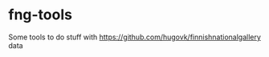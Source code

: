 fng-tools
=========

Some tools to do stuff with https://github.com/hugovk/finnishnationalgallery data
